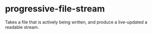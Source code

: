 # progressive-file-stream
Takes a file that is actively being written, and produce a live-updated a readable stream.
